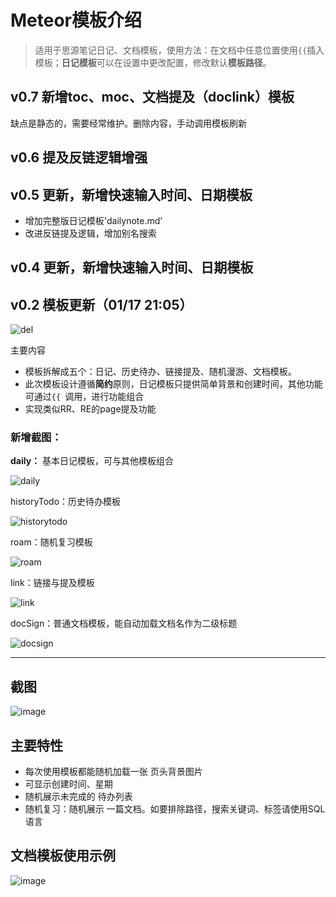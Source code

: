 # Meteor模板介绍
> 适用于思源笔记日记、文档模板，使用方法：在文档中任意位置使用`{{`插入模板；**日记模板**可以在设置中更改配置，修改默认**模板路径**。
## v0.7 新增toc、moc、文档提及（doclink）模板
缺点是静态的，需要经常维护。删除内容，手动调用模板刷新
## v0.6 提及反链逻辑增强
## v0.5 更新，新增快速输入时间、日期模板
- 增加完整版日记模板'dailynote.md'
- 改进反链提及逻辑，增加别名搜索
## v0.4 更新，新增快速输入时间、日期模板

## v0.2 模板更新（01/17 21:05）

![del](https://gitee.com/zhangjlsjtu/pic/raw/master/picture/del.png)

主要内容

- 模板拆解成五个：日记、历史待办、链接提及、随机漫游、文档模板。
- 此次模板设计遵循**简约**原则，日记模板只提供简单背景和创建时间，其他功能可通过`{{ `调用，进行功能组合
- 实现类似RR、RE的page提及功能

### 新增截图：

**daily：** 基本日记模板，可与其他模板组合

![daily](https://gitee.com/zhangjlsjtu/pic/raw/master/picture/daily.png)

historyTodo：历史待办模板

![historytodo](https://gitee.com/zhangjlsjtu/pic/raw/master/picture/historytodo.png)

roam：随机复习模板

![roam](https://gitee.com/zhangjlsjtu/pic/raw/master/picture/roam.png)

link：链接与提及模板

![link](https://gitee.com/zhangjlsjtu/pic/raw/master/picture/link.png)

docSign：普通文档模板，能自动加载文档名作为二级标题

![docsign](https://gitee.com/zhangjlsjtu/pic/raw/master/picture/docsign.png)

-------

## 截图
![image](https://raw.githubusercontent.com/zhangjl-sjtu/MeteorDiary/main/preview.png)
## 主要特性
- 每次使用模板都能随机加载一张 页头背景图片
- 可显示创建时间、星期
- 随机展示未完成的 待办列表
- 随机复习：随机展示 一篇文档。如要排除路径，搜索关键词、标签请使用SQL语言
## 文档模板使用示例
![image](https://raw.githubusercontent.com/zhangjl-sjtu/MeteorDiary/main/example.gif)
